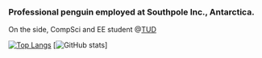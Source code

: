 ### Professional penguin employed at Southpole Inc., Antarctica.
On the side, CompSci and EE student @[TUD](https://tu-dresden.de/)

[![Top Langs](https://github-readme-stats.vercel.app/api/top-langs/?username=LeLoomi&layout=compact&theme=city_lights)](https://github.com/anuraghazra/github-readme-stats) [![GitHub stats](https://github-readme-stats.vercel.app/api?username=LeLoomi&show_icons=true&theme=city_lights)]

